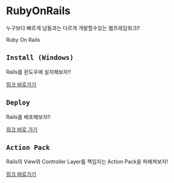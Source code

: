 # RubyOnRails 
누구보다 빠르게 남들과는 다르게 개발할수있는 웹프레임워크!! 

Ruby On Rails 

## `Install (Windows)`

Rails를 윈도우에 설치해보자!!

[링크 바로가기](https://github.com/limdongjin/TIL/tree/master/rails/install)

## `Deploy`

Rails를 배포해보자!!  

[링크 바로 가기](https://github.com/limdongjin/TIL/tree/master/rails/deploy)

## `Action Pack`

Rails의 View와 Controller Layer를 책임지는 Action Pack을 파헤쳐보자!

[링크 바로가기](https://github.com/limdongjin/TIL/tree/master/rails/actionpack)
